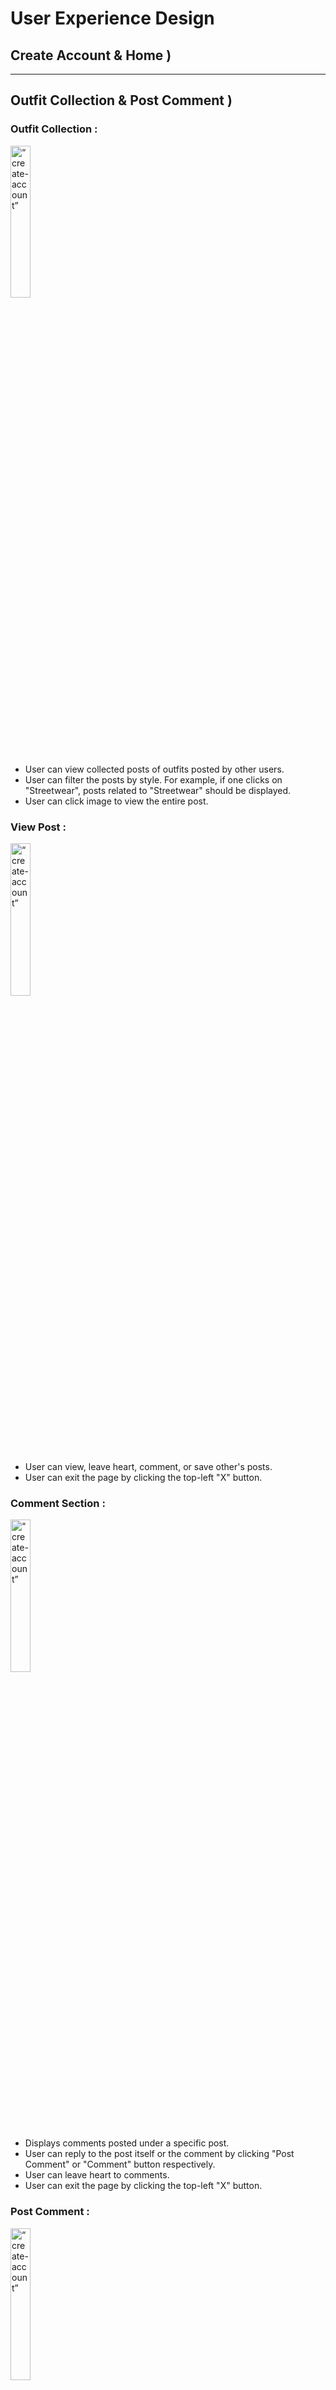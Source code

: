# User Experience Design

<!-- This repository contains instructions and files for two assignments that together comprise the user experience design phase of a web app.

Replace the contents of this file with the completed assignments, as described in: -->

<!-- - [app map & wireframe instructions](instructions-0a-app-map-wireframes.md).
- [prototype instructions](instructions-0b-prototyping.md) -->

<!-- For the wireframe diagrams, include the title of each diagram, as well as a simple explanation of the purpose of the screen it represents.
Any functionality of the screen that is not obvious should be written into the document. -->

## **Create Account & Home )**

---

## **Outfit Collection & Post Comment )**

### Outfit Collection :

<img src="./ux-design/1a-outfit-collection.png" alt= “create-account” width="25%"> <br/>

- User can view collected posts of outfits posted by other users.
- User can filter the posts by style. For example, if one clicks on "Streetwear", posts related to "Streetwear" should be displayed.
- User can click image to view the entire post.

### View Post :

<img src="./ux-design/1b-view-post.png" alt= “create-account” width="25%"> <br/>

- User can view, leave heart, comment, or save other's posts.
- User can exit the page by clicking the top-left "X" button.

### Comment Section :

<img src="./ux-design/1c-comment-section.png" alt= “create-account” width="25%"> <br/>

- Displays comments posted under a specific post.
- User can reply to the post itself or the comment by clicking "Post Comment" or "Comment" button respectively.
- User can leave heart to comments.
- User can exit the page by clicking the top-left "X" button.

### Post Comment :

<img src="./ux-design/1d-post-comment-overlay.png" alt= “create-account” width="25%"> <br/>

- Overlay appears when user clicks on "Post Comment" button in the Comment Section.
- User can type one's comment and post to engage in other's post.
  User can exit the page by clicking the top-left "X" button.

---

## Share Outfit

### Share outfit


<img src="./ux-design/2a-share-outfit.png" alt= “share-outfit” width="25%"> <br/>

- Displayed when user decides to create a post to appear on feed
- User can choose to select video(s) and photo(s)
- User presses "Style", which takes them to the Choose Style page
- User presses "Add Location" which takes them to the Add Location Page
- User can type a caption to be published
- Pressing "Post" will publish the outfit onto their feed and onto their profile
- Pressing "x" will exit the Share Outfit page

### Choose style

<img src="./ux-design/2b-choose-style.png" alt= “choose-style” width="25%"> <br/>

- Displayed when User chooses to select a style that best describes the outit on the Share Outfit Page
- User can search for an existing style to choose from list, or choose from a list of all styles
- Published alongside the image(s) chosen by the User

### Choose location

<img src="./ux-design/2c-search-location.png" alt= “choose-location” width="25%"> <br/>

- Displayed when User chooses to select a location on the Share Outfit Page
- User can search from saved location or from current location (using the Arrow on the upper right-hand corner)
- User can also choose to add a store
- Pressing "x" will take the user back to the previous page (Share Outfit)
- Published alongside the image(s) chosen by the User

### Add Location (Overlay)

<img src="./ux-design/2d-add-location-overlay.png" alt= “add-location-overlay” width="25%"> <br/>

- Displayed as an overlay when User chooses to add a location on the Choose Location Page
- User inputs store name, address, open hours, and the business phone number
- User can use current location to input store details (using the Arrow on the upper right-hand corner)
- Pressing "x" will close the overlay (displaying the Choose Location Page)
- User can save the new location using the "Save" button
- Published alongside the image(s) chosen by the User

## Saved Items & Discussion Posts

### Saved Items:
<img src="./ux-design/3a-saved-items.png" alt = "Saved Items" width = "25%"> <br/>
- User can view their saved outfit posts and discussion threads in the "Saved" page. 
- Press "View All" to see an expanded view of the discussions or collections saved.
- User may click on individual item and post to see their details.
- Navigation bar is at the bottom of the screen.
- User can exit the page by clicking the top-left "X" button.

### Discussion Feed:
<img src="./ux-design/3b-discussion-feed.png" alt = "Discussion Feed" width = "25%"> <br/>
- Search for posts using the bar at the top.
- Displays discussion posts with author information, date, title, and a pre-view of the post.
- User may sort discussion posts by most recent or most popular.
- Like a post by clicking on the heart icon at the bottom left 
- Leave comments for a post by clicking on the message icon. User will enter the comment section of the post.
- Post new discussion posts using the "post" button at the bottom.

### Post Discussion:
<img src="./ux-design/3c-post-discussion.png" alt = "Post discussion" width = "25%"> <br/>

- Displays a form that requires title and the text of a discussion post.
- User can return to the previous the page by clicking the top-left "X" button.


---

## View & Edit User Profile
